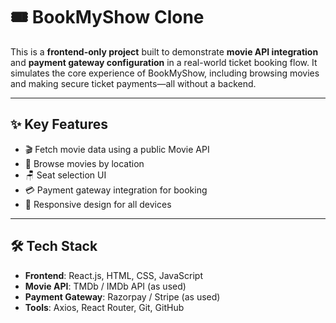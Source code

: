 # 🎟️ BookMyShow Clone

This is a **frontend-only project** built to demonstrate **movie API integration** and **payment gateway configuration** in a real-world ticket booking flow. It simulates the core experience of BookMyShow, including browsing movies and making secure ticket payments—all without a backend.





---

## ✨ Key Features

- 🎬 Fetch movie data using a public Movie API  
- 📍 Browse movies by location  
- 🪑 Seat selection UI  
- 💳 Payment gateway integration for booking  
- 📱 Responsive design for all devices  

---

## 🛠️ Tech Stack

- **Frontend**: React.js, HTML, CSS, JavaScript  
- **Movie API**: TMDb / IMDb API (as used)  
- **Payment Gateway**: Razorpay / Stripe (as used)  
- **Tools**: Axios, React Router, Git, GitHub  

